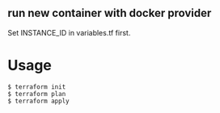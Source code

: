 run new container with docker provider
---------------------------------------

Set INSTANCE_ID in variables.tf first.

# Usage

```
$ terraform init
$ terraform plan
$ terraform apply
```